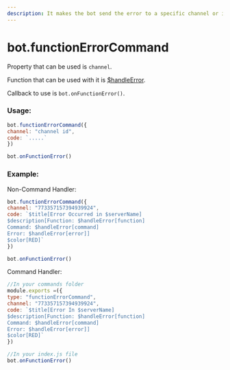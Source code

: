 ```yaml
---
description: It makes the bot send the error to a specific channel or if u used $log then log in the console. But it doesn't suppresses the error.
---
```


# bot.functionErrorCommand

Property that can be used is `channel`.

Function that can be used with it is [$handleError](../functions/usdhandleError.md).

Callback to use is `bot.onFunctionError()`.

### Usage:

```javascript
bot.functionErrorCommand({
channel: "channel id",
code: `.....`
})

bot.onFunctionError()
```

### Example:

Non-Command Handler:

```javascript
bot.functionErrorCommand({
channel: "773357157394939924",
code: `$title[Error Occurred in $serverName]
$description[Function: $handleError[function]
Command: $handleError[command]
Error: $handleError[error]]
$color[RED]`
})

bot.onFunctionError()
```

Command Handler:

```javascript
//In your commands folder
module.exports =({
type: "functionErrorCommand",
channel: "773357157394939924",
code: `$title[Error In $serverName]
$description[Function: $handleError[function]
Command: $handleError[command]
Error: $handleError[error]]
$color[RED]`
})

//In your index.js file
bot.onFunctionError()
```
